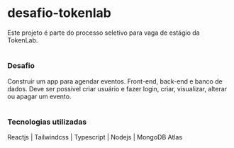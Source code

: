 # desafio-tokenlab

Este projeto é parte do processo seletivo para vaga de estágio da TokenLab.

#

### Desafio

Construir um app para agendar eventos. Front-end, back-end e banco de dados. Deve ser possível criar usuário e fazer login, criar, visualizar, alterar ou apagar um evento.

#

### Tecnologias utilizadas

Reactjs | Tailwindcss | Typescript | Nodejs | MongoDB Atlas
